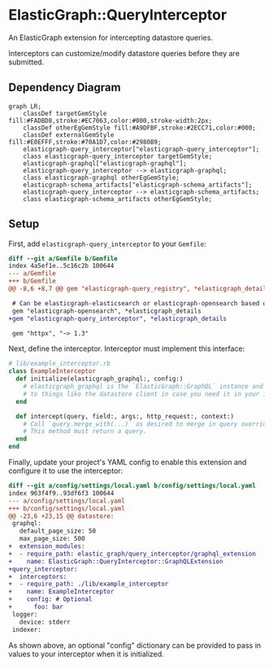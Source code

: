 # ElasticGraph::QueryInterceptor

An ElasticGraph extension for intercepting datastore queries.

Interceptors can customize/modify datastore queries before they are submitted.

## Dependency Diagram

```mermaid
graph LR;
    classDef targetGemStyle fill:#FADBD8,stroke:#EC7063,color:#000,stroke-width:2px;
    classDef otherEgGemStyle fill:#A9DFBF,stroke:#2ECC71,color:#000;
    classDef externalGemStyle fill:#E0EFFF,stroke:#70A1D7,color:#2980B9;
    elasticgraph-query_interceptor["elasticgraph-query_interceptor"];
    class elasticgraph-query_interceptor targetGemStyle;
    elasticgraph-graphql["elasticgraph-graphql"];
    elasticgraph-query_interceptor --> elasticgraph-graphql;
    class elasticgraph-graphql otherEgGemStyle;
    elasticgraph-schema_artifacts["elasticgraph-schema_artifacts"];
    elasticgraph-query_interceptor --> elasticgraph-schema_artifacts;
    class elasticgraph-schema_artifacts otherEgGemStyle;
```

## Setup

First, add `elasticgraph-query_interceptor` to your `Gemfile`:

```diff
diff --git a/Gemfile b/Gemfile
index 4a5ef1e..5c16c2b 100644
--- a/Gemfile
+++ b/Gemfile
@@ -8,6 +8,7 @@ gem "elasticgraph-query_registry", *elasticgraph_details

 # Can be elasticgraph-elasticsearch or elasticgraph-opensearch based on the datastore you want to use.
 gem "elasticgraph-opensearch", *elasticgraph_details
+gem "elasticgraph-query_interceptor", *elasticgraph_details

 gem "httpx", "~> 1.3"

```

Next, define the interceptor. Interceptor must implement this interface:

```ruby
# lib/example_interceptor.rb
class ExampleInterceptor
  def initialize(elasticgraph_graphql:, config:)
    # elasticgraph_graphql is the `ElasticGraph::GraphQL` instance and has access
    # to things like the datastore client in case you need it in your interceptor.
  end

  def intercept(query, field:, args:, http_request:, context:)
    # Call `query.merge_with(...)` as desired to merge in query overrides like filters.
    # This method must return a query.
  end
end
```

Finally, update your project's YAML config to enable this extension and configure it to use the interceptor:

```diff
diff --git a/config/settings/local.yaml b/config/settings/local.yaml
index 963f4f9..93df6f3 100644
--- a/config/settings/local.yaml
+++ b/config/settings/local.yaml
@@ -23,6 +23,15 @@ datastore:
 graphql:
   default_page_size: 50
   max_page_size: 500
+  extension_modules:
+  - require_path: elastic_graph/query_interceptor/graphql_extension
+    name: ElasticGraph::QueryInterceptor::GraphQLExtension
+query_interceptor:
+  interceptors:
+  - require_path: ./lib/example_interceptor
+    name: ExampleInterceptor
+    config: # Optional
+      foo: bar
 logger:
   device: stderr
 indexer:
```

As shown above, an optional "config" dictionary can be provided to pass in values to
your interceptor when it is initialized.
